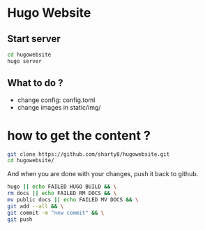 # Hugo Website

## Start server

```bash
cd hugowebsite
hugo server
```


## What to do ? 

 - change config: config.toml
 - change images in static/img/


# how to get the content ?

```bash
git clone https://github.com/sharty8/hugowebsite.git
cd hugowebsite/
```

And when you are done with your changes, push it back to github.
```bash
hugo || echo FAILED HUGO BUILD && \
rm docs || echo FAILED RM DOCS && \
mv public docs || echo FAILED MV DOCS && \
git add --all && \
git commit -m "new commit" && \
git push
```
